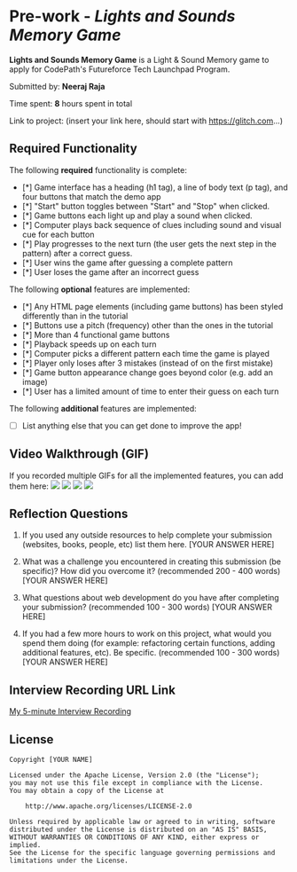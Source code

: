 # Pre-work - _Lights and Sounds Memory Game_

**Lights and Sounds Memory Game** is a Light & Sound Memory game to apply for CodePath's Futureforce Tech Launchpad Program.

Submitted by: **Neeraj Raja**

Time spent: **8** hours spent in total

Link to project: (insert your link here, should start with https://glitch.com...)

## Required Functionality

The following **required** functionality is complete:

- [*] Game interface has a heading (h1 tag), a line of body text (p tag), and four buttons that match the demo app
- [*] "Start" button toggles between "Start" and "Stop" when clicked.
- [*] Game buttons each light up and play a sound when clicked.
- [*] Computer plays back sequence of clues including sound and visual cue for each button
- [*] Play progresses to the next turn (the user gets the next step in the pattern) after a correct guess.
- [*] User wins the game after guessing a complete pattern
- [*] User loses the game after an incorrect guess

The following **optional** features are implemented:

- [*] Any HTML page elements (including game buttons) has been styled differently than in the tutorial
- [*] Buttons use a pitch (frequency) other than the ones in the tutorial
- [*] More than 4 functional game buttons
- [*] Playback speeds up on each turn
- [*] Computer picks a different pattern each time the game is played
- [*] Player only loses after 3 mistakes (instead of on the first mistake)
- [*] Game button appearance change goes beyond color (e.g. add an image)
- [*] User has a limited amount of time to enter their guess on each turn

The following **additional** features are implemented:

- [ ] List anything else that you can get done to improve the app!

## Video Walkthrough (GIF)

If you recorded multiple GIFs for all the implemented features, you can add them here:
![](gif1-link-here)
![](gif2-link-here)
![](gif3-link-here)
![](gif4-link-here)

## Reflection Questions

1. If you used any outside resources to help complete your submission (websites, books, people, etc) list them here.
   [YOUR ANSWER HERE]

2. What was a challenge you encountered in creating this submission (be specific)? How did you overcome it? (recommended 200 - 400 words)
   [YOUR ANSWER HERE]

3. What questions about web development do you have after completing your submission? (recommended 100 - 300 words)
   [YOUR ANSWER HERE]

4. If you had a few more hours to work on this project, what would you spend them doing (for example: refactoring certain functions, adding additional features, etc). Be specific. (recommended 100 - 300 words)
   [YOUR ANSWER HERE]

## Interview Recording URL Link

[My 5-minute Interview Recording](your-link-here)

## License

    Copyright [YOUR NAME]

    Licensed under the Apache License, Version 2.0 (the "License");
    you may not use this file except in compliance with the License.
    You may obtain a copy of the License at

        http://www.apache.org/licenses/LICENSE-2.0

    Unless required by applicable law or agreed to in writing, software
    distributed under the License is distributed on an "AS IS" BASIS,
    WITHOUT WARRANTIES OR CONDITIONS OF ANY KIND, either express or implied.
    See the License for the specific language governing permissions and
    limitations under the License.
